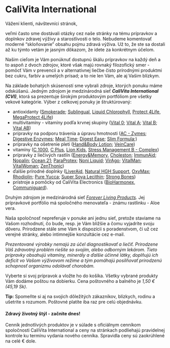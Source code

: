 CaliVita International
======================

Vážení klienti, návštevníci stránok,

veľmi často sme dostávali otázky cez naše stránky na tému prípravkov a doplnkov
zdravej výživy a starostlivosti o telo. Nebudeme komentovať moderné
“skloňovanie” obsahu pojmu zdravá výživa. Už to, že ste sa dostali až ku týmto
vetám je jasným dôkazom, že idete za konkrétnym účelom.

Našim cieľom je Vám ponúknuť dostupnú škálu prípravkov na každý deň a to aspoň z
dvoch zdrojov, ktoré však majú rovnaký filozofický smer - pomôcť Vám v prevencii
a v alternatívnej liečbe čisto prírodnými produktmi bez cukru, farbív a umelých
prísad; a to nie len Vám, ale aj Vašim blízkym.

Na základe bohatých skúseností sme vybrali zdroje, ktorých ponuku máme
odskúšanú. Jedným zdrojom je medzinárodná sieť ***CaliVita International
(CVI)***, ktorá sa prezentuje širokým produktovým portfóliom pre všetky vekové
kategórie. Výber z celkovej ponuky je štruktúrovaný:

* antioxidanty ([Smokerade](/sip/cvi/smokerade); [Sublingual](/sip/cvi/sublingual-coq10), [Liquid Chlorophyll](/sip/liquid-chlorophyll), [Protect 4Life](/sip/protect-4life/), [MegaProtect 4Life](/sip/p/megaprotect-4life/))
* multivitamíny - vitamíny podľa krvnej skupiny ([Vital 0](/sip/cvi/vital-0); [Vital A](/sip/cvi/vital-a); [Vital B](/sip/cvi/vital-a); [Vital AB](/sip/cvi/vital-ab))
* prípravky na podporu trávenia a úpravu hmotnosti ([AC - Zymes](/sip/p/ac-zymes/); [Digestive Enzymes](/sip/cvi/digestive-enzymes); [Meal Time](/sip/p/meal-time/); [Digest Ease](/sip/p/digest-ease/); [Slim Formula](/sip/cvi/slim-formula-90-ks);)
* prípravky na ošetrenie pleti ([Hand&Body Lotion](/sip/cvi/hand-body-lotion-objem-1000-ml); [VeinCare](/sip/cvi/veincare-objem-75-ml))
* vitamíny ([C 1000](/sip/p/c-1000/), [C Plus](/sip/p/c-plus/), [Lion Kids](/sip/cvi/lion-kids-d-90-ks), [Stress Management B - Complex](/sip/p/stress-management-b-complex/))
* prípravky z liečivých rastlín ([Energy&Memory](/sip/p/energy-memory/), [Choleston](/sip/cvi/choleston-90-ks); [ImmunAid](/sip/cvi/imunaid-180-ks); [Nopalin](/sip/cvi/nopalin-200-ks); [Ocean 21](/sip/cvi/ocean-21-objem-946-ml); [ParaProtex](/sip/cvi/paraprotex-100-ks); [Noni Liquid](/sip/cvi/polinesian-noni-liquid-objem-946-ml); [VirAgo](/sip/cvi/virago-90-ks); [VitalMan](/sip/cvi/vital-man-60-ks); [VitalWoman](/sip/cvi/vital-woman-60-ks); [ZenThonic](/sip/cvi/zenthonic-objem-946-ml))
* ďalšie prírodné doplnky ([LiverAid](/sip/p/liver-aid-with-silymarin/), [Natural HGH Support](/sip/p/natural-hgh-support/), [OxyMax](/sip/cvi/oxymax-objem-60-ml); [Rhodiolin](/sip/cvi/rhodiolin-120-ks-60-ks); [Pure Yucca](/sip/p/pure-yucca/); [Super Soya Lecithin](/sip/p/super-soya-lecithin/); [Strong Bones](/sip/p/strong-bones/))
* prístroje a pomôcky od CaliVita Electronics ([BioHarmonex](/sip/cvi/bioharmonex), [Communiguard](/sip/p/harmonizer-elektromagnetickeho-smogu/)).

Druhým zdrojom je medzinárodná sieť *[Forever Living
Products](/sip/pripravky-pre-zdravu-vyzivu-flp)*. Jej
prípravkové portfólio má spoločného menovateľa - známu rastlinku - Aloe vera.

Naša spoločnosť nepreferuje v ponuke ani jednu sieť, pretože staviame na Vašom
rozhodnutí, čo bude, resp. je Vám bližšie a čomu vyjadríte svoju dôveru.
Prirodzene stále sme Vám k dispozícii s poradenstvom, či už cez verejné stránky,
alebo intimnejšie konzultácie cez e-mail.

*Prezentované výrobky nemajú za účel diagnostikovať a liečiť. Prirodzene Váš
zdravotný problém riešite so svojím, alebo odborným lekárom. Tieto prípravky
obsahujú vitamíny, minerály a ďalšie účinné látky, doplňujú ich deficit vo Vašom
výživovom režime a tým pomáhajú posilňovať prirodzenú schopnosť organizmu
odolávať chorobám.*

Vyberte si svoj prípravok a vložte ho do košíka. Všetky vybrané produkty Vám
dodáme poštou na dobierku. Cena poštovného a balného je *1,50 € (45,19 Sk)*.

**Tip:** Spomeňte si aj na svojich dôležitých zákazníkov, blízkych, rodinu a
ušetrite s rozumom. Poštovné platíte iba raz pre celú objednávku.

#### Zdravý životný štýl - začnite dnes!

Cenník jednotlivých produktov je v súlade s oficiálnym cenníkom spoločnosti CaliVita International
a ceny na stránkach podliehajú pravidelnej kontrole ku termínu vydania nového cenníka.
Spravidla ceny sú zaokrúhlené na celé € dole.
